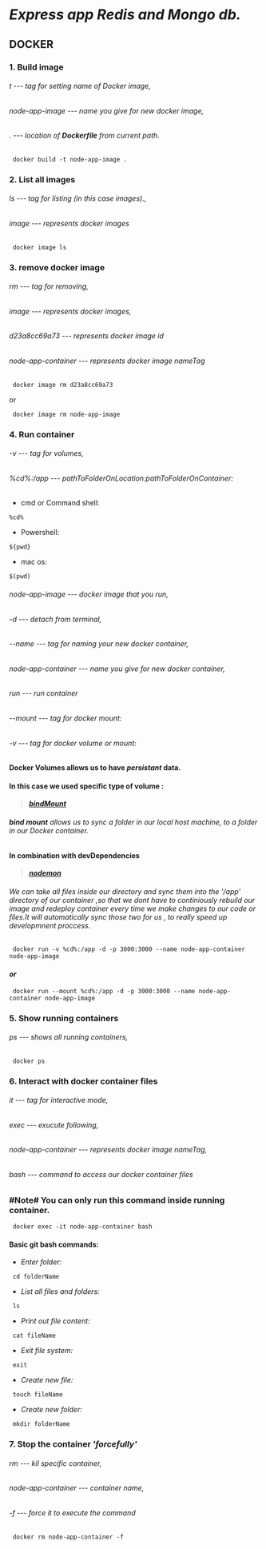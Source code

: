 # ***Express app Redis and Mongo db.***

## **DOCKER**
### **1. Build image**
###### _t_ --- tag for setting name of Docker image,
###### _node-app-image_ --- name you give for new docker image,
###### _._ --- location of ***Dockerfile*** from current path.

```
 docker build -t node-app-image . 
```

### **2. List all images**
###### _ls_ --- tag for listing (in this case images).,
###### _image_ --- represents docker images

```
 docker image ls  
```

### **3. remove docker image**
###### _rm_ --- tag for removing,
###### _image_ --- represents docker images,
###### _d23a8cc69a73_ --- represents docker image id
###### _node-app-container_ --- represents docker image nameTag

```
 docker image rm d23a8cc69a73  
```
or
```
 docker image rm node-app-image  
```

### **4. Run container**
###### _-v_ --- tag for volumes,
###### _%cd%:/app_ --- _pathToFolderOnLocation:pathToFolderOnContainer_:
- cmd or Command shell:  
```
%cd%
```
- Powershell:  
```
${pwd}
```
- mac os:  
```
$(pwd)
```
###### _node-app-image_ --- docker image that you run,
###### _-d_ --- detach from terminal,
###### _--name_ --- tag  for naming your new docker container,
###### _node-app-container_ --- name you give for new docker container,
###### _run_ --- run container
###### _--mount_ --- tag for docker mount:
###### _-v_ --- tag for docker volume or mount:

#### **Docker Volumes** allows us to have ***persistant*** data.
#### In this case we used specific type of volume :
> ***[bindMount](https://docs.docker.com/storage/bind-mounts/)***
###### **bind mount** allows us to sync a folder in our _local host machine_, to a folder in our _Docker container_.
#### In combination with devDependencies
> ***[nodemon](https://www.npmjs.com/package/nodemon)*** 
###### We can take all files inside our directory and sync them into the _'/app'_ directory of our container ,so that we dont have to continiously rebuild our image and redeploy container every time we make changes to our code or files.It will automatically _sync_ those two for us , to really speed up developmnent proccess.
```
 docker run -v %cd%:/app -d -p 3000:3000 --name node-app-container node-app-image
```
#### ***or***
```
 docker run --mount %cd%:/app -d -p 3000:3000 --name node-app-container node-app-image
```

### **5. Show running containers**
###### _ps_ --- shows all running containers,

```
 docker ps
```

### **6. Interact with docker container files**
###### _it_ --- tag for interactive mode,
###### _exec_ --- exucute following,
###### _node-app-container_ --- represents docker image nameTag,
###### _bash_ --- command to access our docker container files

### **#Note#** You can only run this command inside running container.

``` 
 docker exec -it node-app-container bash 
```

#### Basic git bash commands:
- _Enter folder:_
``` 
 cd folderName
```
- _List all files and folders:_
``` 
 ls 
```
- _Print out file content:_
``` 
 cat fileName
```
- _Exit file system:_
``` 
 exit 
```
- _Create new file:_
``` 
 touch fileName 
```
- _Create new folder:_
``` 
 mkdir folderName
```


### **7. Stop the container _'forcefully'_**
###### _rm_ --- kil specific container,
###### _node-app-container_ --- container name,
###### _-f_ --- force it to execute the command

```
 docker rm node-app-container -f
 ```